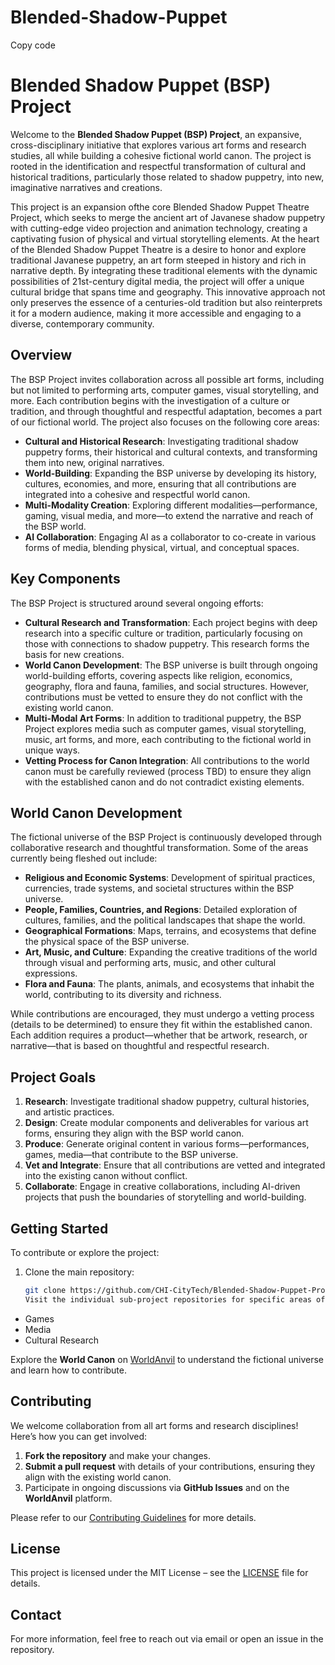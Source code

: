 # Blended-Shadow-Puppet

Copy code
# Blended Shadow Puppet (BSP) Project

Welcome to the **Blended Shadow Puppet (BSP) Project**, an expansive, cross-disciplinary initiative that explores various art forms and research studies, all while building a cohesive fictional world canon. The project is rooted in the identification and respectful transformation of cultural and historical traditions, particularly those related to shadow puppetry, into new, imaginative narratives and creations.

This project is an expansion ofthe core Blended Shadow Puppet Theatre Project, which seeks to merge the ancient art of Javanese shadow puppetry with cutting-edge video projection and animation technology, creating a captivating fusion of physical and virtual storytelling elements. At the heart of the Blended Shadow Puppet Theatre is a desire to honor and explore traditional Javanese puppetry, an art form steeped in history and rich in narrative depth. By integrating these traditional elements with the dynamic possibilities of 21st-century digital media, the project will offer a unique cultural bridge that spans time and geography. This innovative approach not only preserves the essence of a centuries-old tradition but also reinterprets it for a modern audience, making it more accessible and engaging to a diverse, contemporary community. 

## Overview

The BSP Project invites collaboration across all possible art forms, including but not limited to performing arts, computer games, visual storytelling, and more. Each contribution begins with the investigation of a culture or tradition, and through thoughtful and respectful adaptation, becomes a part of our fictional world. The project also focuses on the following core areas:

- **Cultural and Historical Research**: Investigating traditional shadow puppetry forms, their historical and cultural contexts, and transforming them into new, original narratives.
- **World-Building**: Expanding the BSP universe by developing its history, cultures, economies, and more, ensuring that all contributions are integrated into a cohesive and respectful world canon.
- **Multi-Modality Creation**: Exploring different modalities—performance, gaming, visual media, and more—to extend the narrative and reach of the BSP world.
- **AI Collaboration**: Engaging AI as a collaborator to co-create in various forms of media, blending physical, virtual, and conceptual spaces.

## Key Components

The BSP Project is structured around several ongoing efforts:

- **Cultural Research and Transformation**: Each project begins with deep research into a specific culture or tradition, particularly focusing on those with connections to shadow puppetry. This research forms the basis for new creations.
- **World Canon Development**: The BSP universe is built through ongoing world-building efforts, covering aspects like religion, economics, geography, flora and fauna, families, and social structures. However, contributions must be vetted to ensure they do not conflict with the existing world canon.
- **Multi-Modal Art Forms**: In addition to traditional puppetry, the BSP Project explores media such as computer games, visual storytelling, music, art forms, and more, each contributing to the fictional world in unique ways.
- **Vetting Process for Canon Integration**: All contributions to the world canon must be carefully reviewed (process TBD) to ensure they align with the established canon and do not contradict existing elements.

## World Canon Development

The fictional universe of the BSP Project is continuously developed through collaborative research and thoughtful transformation. Some of the areas currently being fleshed out include:

- **Religious and Economic Systems**: Development of spiritual practices, currencies, trade systems, and societal structures within the BSP universe.
- **People, Families, Countries, and Regions**: Detailed exploration of cultures, families, and the political landscapes that shape the world.
- **Geographical Formations**: Maps, terrains, and ecosystems that define the physical space of the BSP universe.
- **Art, Music, and Culture**: Expanding the creative traditions of the world through visual and performing arts, music, and other cultural expressions.
- **Flora and Fauna**: The plants, animals, and ecosystems that inhabit the world, contributing to its diversity and richness.

While contributions are encouraged, they must undergo a vetting process (details to be determined) to ensure they fit within the established canon. Each addition requires a product—whether that be artwork, research, or narrative—that is based on thoughtful and respectful research.

## Project Goals

1. **Research**: Investigate traditional shadow puppetry, cultural histories, and artistic practices.
2. **Design**: Create modular components and deliverables for various art forms, ensuring they align with the BSP world canon.
3. **Produce**: Generate original content in various forms—performances, games, media—that contribute to the BSP universe.
4. **Vet and Integrate**: Ensure that all contributions are vetted and integrated into the existing canon without conflict.
5. **Collaborate**: Engage in creative collaborations, including AI-driven projects that push the boundaries of storytelling and world-building.

## Getting Started

To contribute or explore the project:

1. Clone the main repository:
   ```bash
   git clone https://github.com/CHI-CityTech/Blended-Shadow-Puppet-Project.git
   Visit the individual sub-project repositories for specific areas of interest, such as:

- Games
- Media
- Cultural Research

Explore the **World Canon** on [WorldAnvil](https://www.worldanvil.com/) to understand the fictional universe and learn how to contribute.

## Contributing

We welcome collaboration from all art forms and research disciplines! Here’s how you can get involved:

1. **Fork the repository** and make your changes.
2. **Submit a pull request** with details of your contributions, ensuring they align with the existing world canon.
3. Participate in ongoing discussions via **GitHub Issues** and on the **WorldAnvil** platform.

Please refer to our [Contributing Guidelines](CONTRIBUTING.md) for more details.

## License

This project is licensed under the MIT License – see the [LICENSE](LICENSE) file for details.

## Contact

For more information, feel free to reach out via email or open an issue in the repository.
